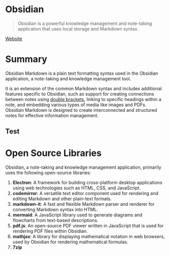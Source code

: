 # Obsidian

> Obsidian is a powerful knowledge management and note-taking application that uses local storage and Markdown syntax. 

[Website](https://obsidian.md/)

# Summary
Obsidian Markdown is a plain text formatting syntax used in the Obsidian application, a note-taking and knowledge management tool.

It is an extension of the common Markdown syntax and includes additional features specific to Obsidian, such as support for creating connections between notes using [double brackets](app://obsidian.md/double%20brackets), linking to specific headings within a note, and embedding various types of media like images and PDFs. Obsidian Markdown is designed to create interconnected and structured notes for effective information management.

## Test


# Open Source Libraries

Obsidian, a note-taking and knowledge management application, primarily uses the following open-source libraries:

1.	**Electron**: A framework for building cross-platform desktop applications using web technologies such as HTML, CSS, and JavaScript.
2.	**codemirror**: A versatile text editor component used for rendering and editing Markdown and other plain-text formats.
3.	**markdown-it**: A fast and flexible Markdown parser and renderer for converting Markdown syntax into HTML.
4.	**mermaid**: A JavaScript library used to generate diagrams and flowcharts from text-based descriptions.
5.	**pdf.js**: An open-source PDF viewer written in JavaScript that is used for rendering PDF files within Obsidian.
6.	**mathjax**: A library for displaying mathematical notation in web browsers, used by Obsidian for rendering mathematical formulas.
7.	**7zip**